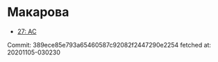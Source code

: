 # Макарова
- [27: AC](27.md)

Commit: 389ece85e793a65460587c92082f2447290e2254
 fetched at: 20201105-030230
